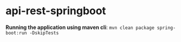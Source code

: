 # api-rest-springboot

**Running the application using maven cli**: ``mvn clean package spring-boot:run -DskipTests``